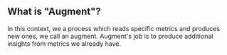 What is "Augment"?
------------------
In this context, we a process which reads specific metrics and produces new ones, we call an augment.
Augment's job is to produce additional insights from metrics we already have.
